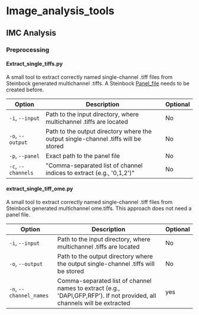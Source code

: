 # Image_analysis_tools

## IMC Analysis

### Preprocessing
#### Extract_single_tiffs.py
A small tool to extract correctly named single-channel .tiff files from Steinbock generated multichannel .tiffs. A Steinbock [Panel_file](https://bodenmillergroup.github.io/steinbock/latest/cli/preprocessing/) needs to be created before.

| Option          | Description                               | Optional |
|-----------------|-------------------------------------------|----------|
| `-i`, `--input`  | Path to the input directory, where multichannel .tiffs are located           | No      |
| `-o`, `--output` | Path to the output directory where the output single-channel .tiffs will be stored      | No      |
| `-p`, `--panel` | Exact path to the panel file   | No       |
| `-c`, `--channels` | "Comma-separated list of channel indices to extract (e.g., '0,1,2')"  | No       |

#### extract_single_tiff_ome.py
A small tool to extract correctly named single-channel .tiff files from Steinbock generated multichannel ome.tiffs. This approach does not need a panel file.

| Option          | Description                               | Optional |
|-----------------|-------------------------------------------|----------|
| `-i`, `--input`  | Path to the input directory, where multichannel .tiffs are located           | No      |
| `-o`, `--output` | Path to the output directory where the output single-channel .tiffs will be stored      | No      |
| `-n`, `--channel_names` | Comma-separated list of channel names to extract (e.g., 'DAPI,GFP,RFP'). If not provided, all channels will be extracted  | yes       |

